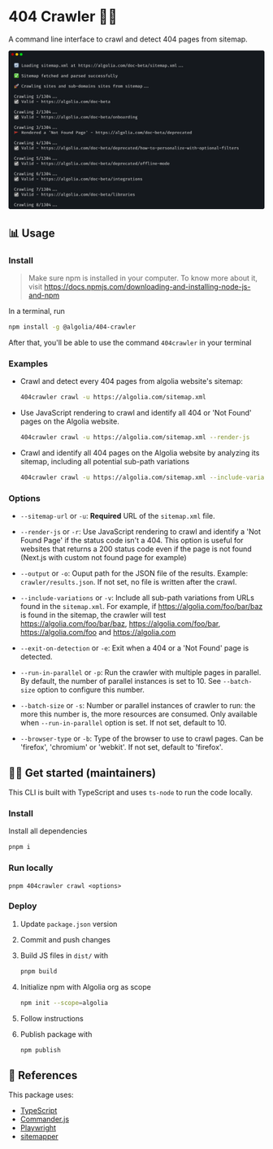 # 404 Crawler 🏊‍♂️

A command line interface to crawl and detect 404 pages from sitemap.

![Screenshot](https://github.com/algolia/404-crawler/blob/main/README.png)

## 📊 Usage

### Install

> Make sure npm is installed in your computer. To know more about it, visit https://docs.npmjs.com/downloading-and-installing-node-js-and-npm

In a terminal, run

```sh
npm install -g @algolia/404-crawler
```

After that, you'll be able to use the command `404crawler` in your terminal

### Examples

- Crawl and detect every 404 pages from algolia website's sitemap:

  ```sh
  404crawler crawl -u https://algolia.com/sitemap.xml
  ```

- Use JavaScript rendering to crawl and identify all 404 or 'Not Found' pages on the Algolia website.

  ```sh
  404crawler crawl -u https://algolia.com/sitemap.xml --render-js
  ```

- Crawl and identify all 404 pages on the Algolia website by analyzing its sitemap, including all potential sub-path variations
  ```sh
  404crawler crawl -u https://algolia.com/sitemap.xml --include-variations
  ```

### Options

- `--sitemap-url` or `-u`:
  **Required** URL of the `sitemap.xml` file.

- `--render-js` or `-r`:
  Use JavaScript rendering to crawl and identify a 'Not Found Page' if the status code isn't a 404. This option is useful for websites that returns a 200 status code even if the page is not found (Next.js with custom not found page for example)

- `--output` or `-o`:
  Ouput path for the JSON file of the results. Example: `crawler/results.json`. If not set, no file is written after the crawl.

- `--include-variations` or `-v`:
  Include all sub-path variations from URLs found in the `sitemap.xml`.
  For example, if https://algolia.com/foo/bar/baz is found in the sitemap, the crawler will test https://algolia.com/foo/bar/baz, https://algolia.com/foo/bar, https://algolia.com/foo and https://algolia.com

- `--exit-on-detection` or `-e`:
  Exit when a 404 or a 'Not Found' page is detected.

- `--run-in-parallel` or `-p`:
  Run the crawler with multiple pages in parallel. By default, the number of parallel instances is set to 10. See `--batch-size` option to configure this number.

- `--batch-size` or `-s`:
  Number or parallel instances of crawler to run: the more this number is, the more resources are consumed. Only available when `--run-in-parallel` option is set. If not set, default to 10.

- `--browser-type` or `-b`:
  Type of the browser to use to crawl pages. Can be 'firefox', 'chromium' or 'webkit'. If not set, default to 'firefox'.

## 👨‍💻 Get started (maintainers)

This CLI is built with TypeScript and uses `ts-node` to run the code locally.

### Install

Install all dependencies

```sh
pnpm i
```

### Run locally

```
pnpm 404crawler crawl <options>
```

### Deploy

1. Update `package.json` version
2. Commit and push changes
3. Build JS files in `dist/` with

   ```sh
   pnpm build
   ```

4. Initialize npm with Algolia org as scope

   ```sh
   npm init --scope=algolia
   ```

5. Follow instructions
6. Publish package with
   ```sh
   npm publish
   ```

## 🔗 References

This package uses:

- [TypeScript](https://www.typescriptlang.org/)
- [Commander.js](https://github.com/tj/commander.js)
- [Playwright](https://playwright.dev/)
- [sitemapper](https://github.com/seantomburke/sitemapper)
